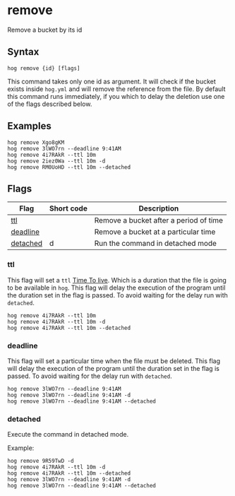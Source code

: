 remove
==========

Remove a bucket by its id

## Syntax
```
hog remove {id} [flags]
```

This command takes only one id as argument. It will check if the bucket exists inside `hog.yml` and will remove the 
reference from the file. By default this command runs immediately, if you which to delay the deletion use one of the 
flags described below.

## Examples

```
hog remove Xgo8gKM
hog remove 3lWO7rn --deadline 9:41AM
hog remove 4i7RAkR --ttl 10m
hog remove 2iez0Wa --ttl 10m -d
hog remove RM0UoHD --ttl 10m --detached
```

## Flags
| Flag                   | Short code | Description                            | 
| -------                | ------     | -------                                | 
| [ttl](#ttl)            |            | Remove a bucket after a period of time |
| [deadline](#deadline)  |            | Remove a bucket at a particular time   |
| [detached](#detached)  | d          | Run the command in detached mode       |

### ttl

This flag will set a `ttl` [Time To live][time-to-live]. Which is a duration that the file is going to be available
in `hog`. This flag will delay the execution of the program until the duration set in the flag is passed. To avoid
waiting for the delay run with `detached`.


```
hog remove 4i7RAkR --ttl 10m
hog remove 4i7RAkR --ttl 10m -d
hog remove 4i7RAkR --ttl 10m --detached
```

### deadline

This flag will set a particular time when the file must be deleted. This flag will delay the execution of the program 
until the duration set in the flag is passed. To avoid waiting for the delay run with `detached`.


```
hog remove 3lWO7rn --deadline 9:41AM
hog remove 3lWO7rn --deadline 9:41AM -d 
hog remove 3lWO7rn --deadline 9:41AM --detached
```

### detached
Execute the command in detached mode.

Example:
```
hog remove 9R59TwD -d
hog remove 4i7RAkR --ttl 10m -d
hog remove 4i7RAkR --ttl 10m --detached
hog remove 3lWO7rn --deadline 9:41AM -d
hog remove 3lWO7rn --deadline 9:41AM --detached
```

[time-to-live]: https://www.cloudflare.com/learning/cdn/glossary/time-to-live-ttl/